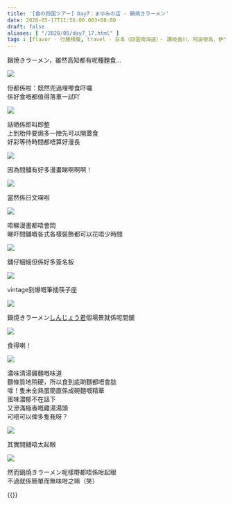 ```yaml
---
title: '[食の四国ツアー] Day7：まゆみの店 - 鍋焼きラーメン'
date: 2020-05-17T11:56:00.003+08:00
draft: false
aliases: [ "/2020/05/day7_17.html" ]
tags : [flavor - 行膳積腹, travel - 日本（四国南海道）・ 讚岐香川、阿波徳島、伊予愛媛、土佐高知]
---
```


鍋焼きラーメン，雖然高知都有呢種麵食...

![](/images/shikoku7n.jpg)

但都係啦：既然兜過埋嚟食吓囉  
係好食嘅都值得落車一試吖

![](/images/shikoku7n1.jpg)

話晒係即叫即整  
上到枱仲要焗多一陣先可以開蓋食  
好彩等待時間都唔算好漫長

![](/images/shikoku7n2.jpg)

因為間舖有好多漫畫睇啊啊啊！

![](/images/shikoku7n3.jpg)

當然係日文㗎啦

![](/images/shikoku7n4.jpg)

唔睇漫畫都唔會悶  
睇吓間舖嘅各式各樣裝飾都可以花唔少時間

![](/images/shikoku7n5.jpg)

舖仔細細但係好多簽名板

![](/images/shikoku7n6.jpg)

vintage到爆嘅筆插筷子座

![](/images/shikoku7n7.jpg)

鍋焼きラーメン[しんじょう君](https://hidie.net/shikoku7m/)個場景就係呢間舖

![](/images/shikoku7n8.jpg)

食得喇！

![](/images/shikoku7n9.jpg)

濃味清湯雞麵嘅味道  
麵條質地稍硬，所以食到底啲麵都唔會腍  
嗱！隻未全熟蛋簡直係成碗麵嘅精華  
蛋味濃郁不在話下  
又滲滿極香嘅雞湯湯頭  
可唔可以俾多隻我呀？

![](/images/shikoku7n10.jpg)

其實間舖唔太起眼

![](/images/shikoku7n11.jpg)

然而鍋焼きラーメン呢樣嘢都唔係咁起眼  
不過就係簡單而無味咁之嘛（笑）

  

{{<shikoku>}}
